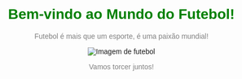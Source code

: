 <!DOCTYPE html>
<html>
<head>
    <title>Futebol</title>
    <style>
        body {
            font-family: Arial, sans-serif;
            text-align: center;
        }
        h1 {
            color: green;
        }
        p {
            color: gray;
        }
        .imagem {
            max-width: 100%;
            height: auto;
        }
    </style>
</head>
<body>
    <h1>Bem-vindo ao Mundo do Futebol!</h1>
    <p>Futebol é mais que um esporte, é uma paixão mundial!</p>
    <img src="https://via.placeholder.com/300x200.png?text=Imagem+de+Futebol" alt="Imagem de futebol" class="imagem">
    <p>Vamos torcer juntos!</p>
</body>
</html>

   
